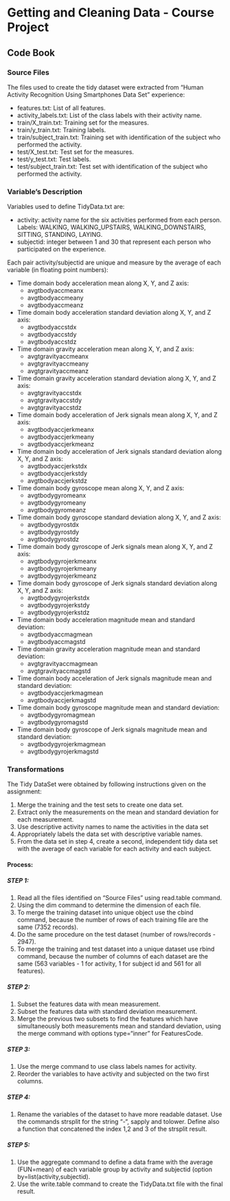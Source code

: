 # Getting and Cleaning Data - Course Project

## Code Book

### Source Files

The files used to create the tidy dataset were extracted from “Human Activity Recognition Using Smartphones Data Set” experience:
* features.txt: List of all features.
* activity_labels.txt: List of the class labels with their activity name.
* train/X_train.txt: Training set for the measures.
* train/y_train.txt: Training labels.
* train/subject_train.txt: Training set with identification of the subject who performed the activity.
* test/X_test.txt: Test set for the measures.
* test/y_test.txt: Test labels.
* test/subject_train.txt: Test set with identification of the subject who performed the activity.

### Variable’s Description

Variables used to define TidyData.txt are:
* activity: activity name for the six activities performed from each person. 
  Labels: WALKING, WALKING_UPSTAIRS, WALKING_DOWNSTAIRS, SITTING, STANDING, LAYING.
* subjectid: integer between 1 and 30 that represent each person who participated on the experience.

Each pair activity/subjectid are unique and measure by the average of each variable (in floating point numbers):
* Time domain body acceleration mean along X, Y, and Z axis:
  * avgtbodyaccmeanx 
  * avgtbodyaccmeany 
  * avgtbodyaccmeanz 
* Time domain body acceleration standard deviation along X, Y, and Z axis:
  * avgtbodyaccstdx 
  * avgtbodyaccstdy 
  * avgtbodyaccstdz 
* Time domain gravity acceleration mean along X, Y, and Z axis:
  * avgtgravityaccmeanx 
  * avgtgravityaccmeany 
  * avgtgravityaccmeanz 
* Time domain gravity acceleration standard deviation along X, Y, and Z axis:
  * avgtgravityaccstdx 
  * avgtgravityaccstdy 
  * avgtgravityaccstdz 
* Time domain body acceleration of Jerk signals mean along X, Y, and Z axis:
  * avgtbodyaccjerkmeanx 
  * avgtbodyaccjerkmeany 
  * avgtbodyaccjerkmeanz 
* Time domain body acceleration of Jerk signals standard deviation along X, Y, and Z axis:
  * avgtbodyaccjerkstdx 
  * avgtbodyaccjerkstdy 
  * avgtbodyaccjerkstdz 
* Time domain body gyroscope mean along X, Y, and Z axis:
  * avgtbodygyromeanx 
  * avgtbodygyromeany
  * avgtbodygyromeanz 
* Time domain body gyroscope standard deviation along X, Y, and Z axis:
  * avgtbodygyrostdx 
  * avgtbodygyrostdy 
  * avgtbodygyrostdz 
* Time domain body gyroscope of Jerk signals mean along X, Y, and Z axis:
  * avgtbodygyrojerkmeanx 
  * avgtbodygyrojerkmeany 
  * avgtbodygyrojerkmeanz 
* Time domain body gyroscope of Jerk signals standard deviation along X, Y, and Z axis:
  * avgtbodygyrojerkstdx 
  * avgtbodygyrojerkstdy 
  * avgtbodygyrojerkstdz
* Time domain body acceleration magnitude mean and standard deviation:
  * avgtbodyaccmagmean 
  * avgtbodyaccmagstd 
* Time domain gravity acceleration magnitude mean and standard deviation:
  * avgtgravityaccmagmean 
  * avgtgravityaccmagstd 
* Time domain body acceleration of Jerk signals magnitude mean and standard deviation:
  * avgtbodyaccjerkmagmean 
  * avgtbodyaccjerkmagstd 
* Time domain body gyroscope magnitude mean and standard deviation:
  * avgtbodygyromagmean 
  * avgtbodygyromagstd 
* Time domain body gyroscope of Jerk signals magnitude mean and standard deviation:
  * avgtbodygyrojerkmagmean 
  * avgtbodygyrojerkmagstd 

### Transformations

The Tidy DataSet were obtained by following instructions given on the assignment:

1. Merge the training and the test sets to create one data set.
2. Extract only the measurements on the mean and standard deviation for each measurement. 
3. Use descriptive activity names to name the activities in the data set
4. Appropriately labels the data set with descriptive variable names. 
5. From the data set in step 4, create a second, independent tidy data set with the average of each variable for each activity and each subject.

#### Process:

##### STEP 1: 
1. Read all the files identified on “Source Files” using read.table command.
2. Using the dim command to determine the dimension of each file.
3. To merge the training dataset into unique object use the cbind command, because the number of rows of each training file are the same (7352 records).
4. Do the same procedure on the test dataset (number of rows/records - 2947).
5. To merge the training and test dataset into a unique dataset use rbind command, because the number of columns of each dataset are the same (563 variables - 1 for activity, 1 for subject id and 561 for all features).

##### STEP 2: 
1. Subset the features data with mean measurement.
2. Subset the features data with standard deviation measurement.
3. Merge the previous two subsets to find the features which have simultaneously both measurements mean and standard deviation, using the merge command with options type=“inner” for FeaturesCode.
 
##### STEP 3: 
1. Use the merge command to use class labels names for activity.
2. Reorder the variables to have activity and subjected on the two first columns.

##### STEP 4:
1. Rename the variables of the dataset to have more readable dataset. Use the commands strsplit for the string “-“, sapply and tolower. Define also a function that concatened the index 1,2 and 3 of the strsplit result.

##### STEP 5:
1. Use the aggregate command to define a data frame with the average (FUN=mean) of each variable group by activity and subjectid (option by=list(activity,subjectid).
2. Use the write.table command to create the TidyData.txt file with the final result.
